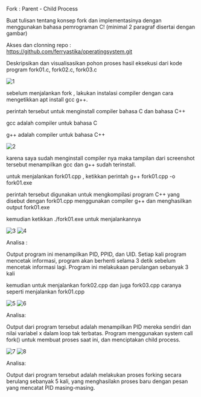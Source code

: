 Fork : Parent - Child Process

Buat tulisan tentang konsep fork dan implementasinya dengan menggunakan bahasa pemrograman C! (minimal 2 paragraf disertai dengan gambar)

Akses dan clonning repo : https://github.com/ferryastika/operatingsystem.git

Deskripsikan dan visualisasikan pohon proses hasil eksekusi dari kode program fork01.c, fork02.c, fork03.c

![1](https://github.com/Phaiz12/SysOP24-3123521025/assets/160556584/a3e7ab39-d275-439c-83d7-9df1882d0319)


sebelum menjalankan fork , lakukan instalasi compiler dengan cara mengetikkan apt install gcc g++.

perintah tersebut untuk menginstall compiler bahasa C dan bahasa C++


gcc adalah compiler untuk bahasa C

g++ adalah compiler untuk bahasa C++


![2](https://github.com/Phaiz12/SysOP24-3123521025/assets/160556584/863d427c-9e36-4fb1-babc-f40b0e388dcb)

karena saya sudah menginstall compiler nya maka tampilan dari screenshot tersebut menampilkan gcc dan g++ sudah terinstall.


untuk menjalankan fork01.cpp , ketikkan perintah g++ fork01.cpp -o fork01.exe

perintah tersebut digunakan untuk mengkompilasi program C++ yang disebut dengan fork01.cpp menggunakan compiler g++ dan menghasilkan output fork01.exe

kemudian ketikkan ./fork01.exe untuk menjalankannya

![3](https://github.com/Phaiz12/SysOP24-3123521025/assets/160556584/7253759c-8046-4299-959d-a57f3babf462)
![4](https://github.com/Phaiz12/SysOP24-3123521025/assets/160556584/297e3d9c-6a29-4294-99a4-9f0c1b3ff867)


Analisa :

Output program ini menampilkan PID, PPID, dan UID. Setiap kali program mencetak informasi, program akan berhenti selama 3 detik sebelum mencetak informasi lagi. Program ini melakukaan perulangan sebanyak 3 kali



kemudian untuk menjalankan fork02.cpp dan juga fork03.cpp caranya seperti menjalankan fork01.cpp


![5](https://github.com/Phaiz12/SysOP24-3123521025/assets/160556584/4a9e95aa-af7f-43dd-ae7c-07d3b89778ca)
![6](https://github.com/Phaiz12/SysOP24-3123521025/assets/160556584/baae001c-ddba-4435-96fe-6e9972ad9a49)


Analisa:

Output dari program tersebut adalah menampilkan PID mereka sendiri dan nilai variabel x dalam loop tak terbatas. Program menggunakan system call fork() untuk membuat proses saat ini, dan menciptakan child process.


![7](https://github.com/Phaiz12/SysOP24-3123521025/assets/160556584/e69f51bd-08fe-44d5-aaf5-c9cff64d9153)
![8](https://github.com/Phaiz12/SysOP24-3123521025/assets/160556584/9f8df241-6365-48a8-ac46-69adfae11c10)

Analisa:


Output dari program tersebut adalah melakukan proses forking secara berulang sebanyak 5 kali, yang menghasilakn proses baru dengan pesan yang mencatat PID masing-masing.
